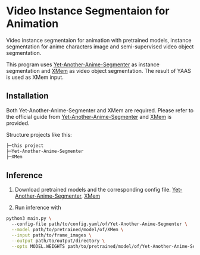 # Video Instance Segmentaion for Animation
Video instance segmentaion for animation with pretrained models, instance segmentation for anime characters image and semi-supervised video object segmentation. 

This program uses [Yet-Another-Anime-Segmenter](https://github.com/zymk9/Yet-Another-Anime-Segmenter) as instance segmentation and [XMem](https://github.com/hkchengrex/XMem) as video object segmentation. The result of YAAS is used as XMem input.

## Installation
Both Yet-Another-Anime-Segmenter and XMem are required. Please refer to the official guide from [Yet-Another-Anime-Segmenter](https://github.com/zymk9/Yet-Another-Anime-Segmenter#installation) and [XMem](https://github.com/hkchengrex/XMem/blob/main/docs/GETTING_STARTED.md) is provided.

Structure projects like this:
```bash
├─this project
├─Yet-Another-Anime-Segmenter
├─XMem
```

## Inference
1. Download pretrained models and the corresponding config file. [Yet-Another-Anime-Segmenter](https://github.com/zymk9/Yet-Another-Anime-Segmenter#inference), [XMem](https://github.com/hkchengrex/XMem/blob/main/docs/INFERENCE.md)

2. Run inference with 
  ```bash
  python3 main.py \ 
    --config-file path/to/config.yaml/of/Yet-Another-Anime-Segmenter \
    --model path/to/pretrained/model/of/XMem \
    --input path/to/frame_images \
    --output path/to/output/directory \
    --opts MODEL.WEIGHTS path/to/pretrained/model/of/Yet-Another-Anime-Segmenter
  ```

